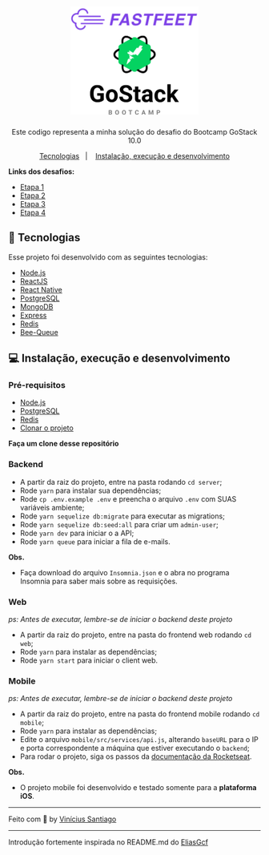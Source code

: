 <h1 align="center">
  <img alt="FastFeet" height="215" title="FastFeet" src="logo.svg" />
</h1>

<p align="center">Este codigo representa a minha solução do desafio do Bootcamp GoStack 10.0</p>

<p align="center">
 <a href="#rocket-tecnologias">Tecnologias</a>&nbsp;&nbsp;&nbsp;|&nbsp;&nbsp;&nbsp;
 <a href="#computer-instalação-execução-e-desenvolvimento">Instalação, execução e desenvolvimento</a>
</p>

<strong>Links dos desafios:</strong>

- [Etapa 1](https://github.com/vsSanti/FastFeet/blob/master/etapas/ETAPA_01.md)
- [Etapa 2](https://github.com/vsSanti/FastFeet/blob/master/etapas/ETAPA_02.md)
- [Etapa 3](https://github.com/vsSanti/FastFeet/blob/master/etapas/ETAPA_03.md)
- [Etapa 4](https://github.com/vsSanti/FastFeet/blob/master/etapas/ETAPA_04.md)

## :rocket: Tecnologias

Esse projeto foi desenvolvido com as seguintes tecnologias:

- [Node.js](https://nodejs.org/en/)
- [ReactJS](https://reactjs.org/)
- [React Native](https://reactnative.dev/)
- [PostgreSQL](https://www.postgresql.org/)
- [MongoDB](https://www.mongodb.com/)
- [Express](https://github.com/expressjs/express)
- [Redis](https://redis.io/)
- [Bee-Queue](https://github.com/bee-queue/bee-queue)

## :computer: Instalação, execução e desenvolvimento

### Pré-requisitos

- [Node.js](https://nodejs.org/en/)
- [PostgreSQL](https://www.postgresql.org/)
- [Redis](https://redis.io/)
- [Clonar o projeto](https://github.com/vsSanti/FastFeet)

**Faça um clone desse repositório**

### Backend

- A partir da raiz do projeto, entre na pasta rodando `cd server`;
- Rode `yarn` para instalar sua dependências;
- Rode `cp .env.example .env` e preencha o arquivo `.env` com SUAS variáveis ambiente;
- Rode `yarn sequelize db:migrate` para executar as migrations;
- Rode `yarn sequelize db:seed:all` para criar um `admin-user`;
- Rode `yarn dev` para iniciar o a API;
- Rode `yarn queue` para iniciar a fila de e-mails.

**Obs.**
- Faça download do arquivo `Insomnia.json` e o abra no programa Insomnia para saber mais sobre as requisições.

### Web

_ps: Antes de executar, lembre-se de iniciar o backend deste projeto_

- A partir da raiz do projeto, entre na pasta do frontend web rodando `cd web`;
- Rode `yarn` para instalar as dependências;
- Rode `yarn start` para iniciar o client web.

### Mobile

_ps: Antes de executar, lembre-se de iniciar o backend deste projeto_

- A partir da raiz do projeto, entre na pasta do frontend mobile rodando `cd mobile`;
- Rode `yarn` para instalar as dependências;
- Edite o arquivo `mobile/src/services/api.js`, alterando `baseURL` para o IP e porta correspondente a máquina que estiver executando o `backend`;
- Para rodar o projeto, siga os passos da [documentação da Rocketseat](https://react-native.rocketseat.dev/).

**Obs.**
- O projeto mobile foi desenvolvido e testado somente para a **plataforma iOS**.

---

Feito com 💜 by [Vinícius Santiago](https://www.linkedin.com/in/viniciussdsilva/)

---

Introdução fortemente inspirada no README.md do [EliasGcf](https://www.linkedin.com/in/eliasgcf/)
